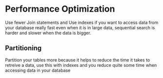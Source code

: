 # Performance Optimization

Use fewer Join statements and Use indexes if you want to access data from your database really fast even when it is in large data, sequential search is harder and slower when the data is bigger.

## Partitioning

Partition your tables more because it helps to reduce the time it takes to retreive a data, use this with indexes and you reduce quite some time when accessing data in your database
